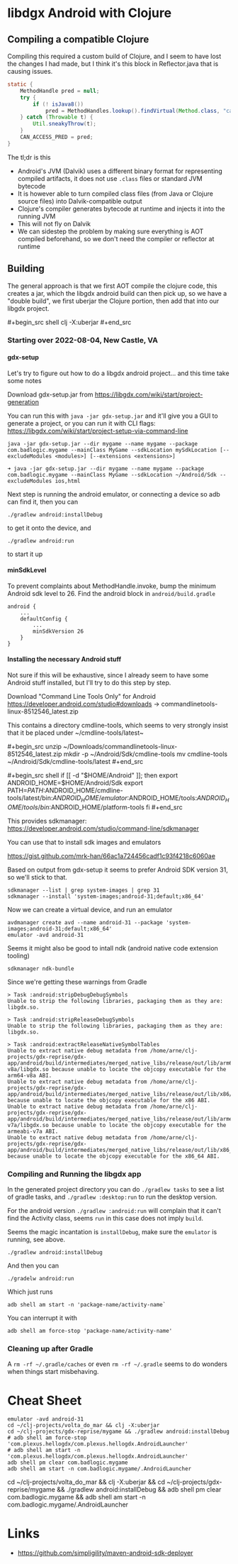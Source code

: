 # libdgx Android with Clojure

## Compiling a compatible Clojure

Compiling this required a custom build of Clojure, and I seem to have lost the
changes I had made, but I think it's this block in Reflector.java that is
causing issues.

``` java
static {
	MethodHandle pred = null;
	try {
		if (! isJava8())
			pred = MethodHandles.lookup().findVirtual(Method.class, "canAccess", MethodType.methodType(boolean.class, Object.class));
	} catch (Throwable t) {
		Util.sneakyThrow(t);
	}
	CAN_ACCESS_PRED = pred;
}
```

The tl;dr is this
- Android's JVM (Dalvik) uses a different binary format for representing compiled artifacts, it does not use `.class` files or standard JVM bytecode
- It is however able to turn compiled class files (from Java or Clojure source files) into Dalvik-compatible output
- Clojure's compiler generates bytecode at runtime and injects it into the running JVM
- This will not fly on Dalvik
- We can sidestep the problem by making sure everything is AOT compiled beforehand, so we don't need the compiler or reflector at runtime

## Building

The general approach is that we first AOT compile the clojure code, this creates
a jar, which the libgdx android build can then pick up, so we have a "double
build", we first uberjar the Clojure portion, then add that into our libgdx
project.

#+begin_src shell
clj -X:uberjar
#+end_src

### Starting over 2022-08-04, New Castle, VA

#### gdx-setup

Let's try to figure out how to do a libgdx android project... and this time take some notes

Download gdx-setup.jar from https://libgdx.com/wiki/start/project-generation

You can run this with `java -jar gdx-setup.jar` and it'll give you a GUI to
generate a project, or you can run it with CLI flags: https://libgdx.com/wiki/start/project-setup-via-command-line

```shell
java -jar gdx-setup.jar --dir mygame --name mygame --package com.badlogic.mygame --mainClass MyGame --sdkLocation mySdkLocation [--excludeModules <modules>] [--extensions <extensions>]
```

```
➜ java -jar gdx-setup.jar --dir mygame --name mygame --package com.badlogic.mygame --mainClass MyGame --sdkLocation ~/Android/Sdk --excludeModules ios,html
```

Next step is running the android emulator, or connecting a device so adb can find it, then you can 

```
./gradlew android:installDebug
```

to get it onto the device, and


```
./gradlew android:run
```

to start it up

#### minSdkLevel

To prevent complaints about MethodHandle.invoke, bump the minimum Android sdk
level to 26. Find the android block in `android/build.gradle`

```
android {
    ...
    defaultConfig {
        ...
        minSdkVersion 26
    }
}
```

#### Installing the necessary Android stuff

Not sure if this will be exhaustive, since I already seem to have some Android
stuff installed, but I'll try to do this step by step.

Download "Command Line Tools Only" for Android https://developer.android.com/studio#downloads
-> commandlinetools-linux-8512546_latest.zip 

This contains a directory cmdline-tools, which seems to very strongly insist
that it be placed under ~<sdk-path>/cmdline-tools/latest~

#+begin_src 
unzip ~/Downloads/commandlinetools-linux-8512546_latest.zip
mkdir -p ~/Android/Sdk/cmdline-tools
mv cmdline-tools ~/Android/Sdk/cmdline-tools/latest
#+end_src

#+begin_src shell
if [[ -d "$HOME/Android" ]]; then
    export ANDROID_HOME=$HOME/Android/Sdk
    export PATH=$PATH:$ANDROID_HOME/cmdline-tools/latest/bin:$ANDROID_HOME/emulator:$ANDROID_HOME/tools:$ANDROID_HOME/tools/bin:$ANDROID_HOME/platform-tools
fi
#+end_src

This provides sdkmanager:
https://developer.android.com/studio/command-line/sdkmanager

You can use that to install sdk images and emulators

https://gist.github.com/mrk-han/66ac1a724456cadf1c93f4218c6060ae

Based on output from gdx-setup it seems to prefer Android SDK version 31, so we'll stick to that.

```shell
sdkmanager --list | grep system-images | grep 31
sdkmanager --install 'system-images;android-31;default;x86_64'
```

Now we can create a virtual device, and run an emulator

```shell
avdmanager create avd --name android-31 --package 'system-images;android-31;default;x86_64'
emulator -avd android-31 
```

Seems it might also be good to intall ndk (android native code extension tooling)

```
sdkmanager ndk-bundle
```

Since we're getting these warnings from Gradle

```
> Task :android:stripDebugDebugSymbols
Unable to strip the following libraries, packaging them as they are: libgdx.so.

> Task :android:stripReleaseDebugSymbols
Unable to strip the following libraries, packaging them as they are: libgdx.so.

> Task :android:extractReleaseNativeSymbolTables
Unable to extract native debug metadata from /home/arne/clj-projects/gdx-reprise/gdx-app/android/build/intermediates/merged_native_libs/release/out/lib/arm64-v8a/libgdx.so because unable to locate the objcopy executable for the arm64-v8a ABI.
Unable to extract native debug metadata from /home/arne/clj-projects/gdx-reprise/gdx-app/android/build/intermediates/merged_native_libs/release/out/lib/x86/libgdx.so because unable to locate the objcopy executable for the x86 ABI.
Unable to extract native debug metadata from /home/arne/clj-projects/gdx-reprise/gdx-app/android/build/intermediates/merged_native_libs/release/out/lib/armeabi-v7a/libgdx.so because unable to locate the objcopy executable for the armeabi-v7a ABI.
Unable to extract native debug metadata from /home/arne/clj-projects/gdx-reprise/gdx-app/android/build/intermediates/merged_native_libs/release/out/lib/x86_64/libgdx.so because unable to locate the objcopy executable for the x86_64 ABI.
```

### Compiling and Running the libgdx app

In the generated project directory you can do `./gradlew tasks` to see a list of
gradle tasks, and `./gradlew :desktop:run` to run the desktop version.

For the android version `./gradlew :android:run` will complain that it can't
find the Activity class, seems `run` in this case does not imply `build`.

Seems the magic incantation is `installDebug`, make sure the `emulator` is
running, see above.

```
./gradlew android:installDebug
```

And then you can

```
./gradelw android:run
```

Which just runs

```
adb shell am start -n 'package-name/activity-name`
```

You can interrupt it with

```
adb shell am force-stop 'package-name/activity-name'
```

### Cleaning up after Gradle

A `rm -rf ~/.gradle/caches` or even `rm -rf ~/.gradle` seems to do wonders when
things start misbehaving.

# Cheat Sheet

```
emulator -avd android-31
cd ~/clj-projects/volta_do_mar && clj -X:uberjar
cd ~/clj-projects/gdx-reprise/mygame && ./gradlew android:installDebug
# adb shell am force-stop 'com.plexus.hellogdx/com.plexus.hellogdx.AndroidLauncher'
# adb shell am start -n 'com.plexus.hellogdx/com.plexus.hellogdx.AndroidLauncher'
adb shell pm clear com.badlogic.mygame
adb shell am start -n com.badlogic.mygame/.AndroidLauncher
```

cd ~/clj-projects/volta_do_mar && clj -X:uberjar && cd ~/clj-projects/gdx-reprise/mygame && ./gradlew android:installDebug && adb shell pm clear com.badlogic.mygame && adb shell am start -n com.badlogic.mygame/.AndroidLauncher


# Links

- https://github.com/simpligility/maven-android-sdk-deployer
